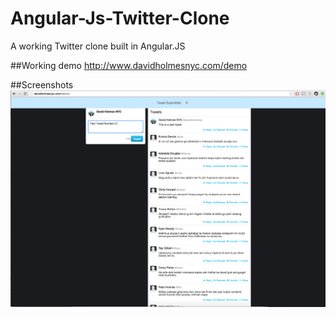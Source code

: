 # Angular-Js-Twitter-Clone
A working Twitter clone built in Angular.JS 

##Working demo 
 <a href="http://www.davidholmesnyc.com/demo">http://www.davidholmesnyc.com/demo</a>


##Screenshots 
<img src="img/screenshot1.png">
